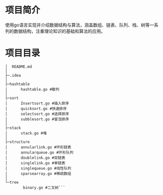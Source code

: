 # 项目简介
使用go语言实现并介绍数据结构与算法，涵盖数组、链表、队列、栈、树等一系列的数据结构，注重理论知识的基础和算法的应用。
# 项目目录
```\DATASTRUCTURE-ALGORITHM 
│  README.md
│
├─.idea
│
├─hashtable
│      hashtable.go #散列
│
├─sort
│      Insertsort.go #插入排序
│      quicksort.go #快速排序
│      selectsort.go #选择排序
│      subblesort.go #冒泡排序
│
├─stack
│      stack.go #堆
│
├─structure
│      annularlink.go #环形链表
│      annularqueue.go #环形队列
│      doublelink.go #双链表
│      singlelink.go #单链表
│      singlequeue.go #线性队列
│      sparsearray.go #稀疏数组
│
└─tree
        binary.go #二叉树```
